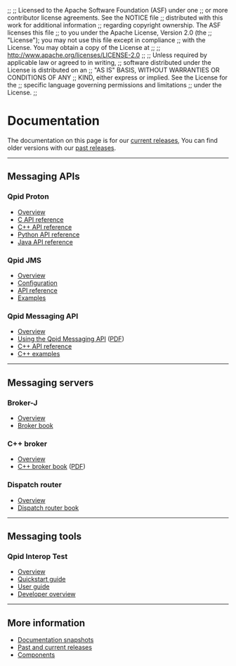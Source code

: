 ;;
;; Licensed to the Apache Software Foundation (ASF) under one
;; or more contributor license agreements.  See the NOTICE file
;; distributed with this work for additional information
;; regarding copyright ownership.  The ASF licenses this file
;; to you under the Apache License, Version 2.0 (the
;; "License"); you may not use this file except in compliance
;; with the License.  You may obtain a copy of the License at
;; 
;;   http://www.apache.org/licenses/LICENSE-2.0
;; 
;; Unless required by applicable law or agreed to in writing,
;; software distributed under the License is distributed on an
;; "AS IS" BASIS, WITHOUT WARRANTIES OR CONDITIONS OF ANY
;; KIND, either express or implied.  See the License for the
;; specific language governing permissions and limitations
;; under the License.
;;

# Documentation

The documentation on this page is for our
[current releases]({{site_url}}/releases/index.html#current-releases),
You can find older versions with our
[past releases]({{site_url}}/releases/index.html#past-releases).

---

## Messaging APIs

<div class="flex" markdown="1">
<section markdown="1">

### Qpid Proton

 - [Overview]({{site_url}}/proton/index.html)
 - [C API reference]({{current_proton_release_url}}/proton/c/api/files.html)
 - [C++ API reference]({{current_proton_release_url}}/proton/cpp/api/annotated.html)
 - [Python API reference]({{current_proton_release_url}}/proton/python/api/index.html)
 - [Java API reference]({{current_proton_j_release_url}}/api/index.html)

</section>
<section markdown="1">

### Qpid JMS

 - [Overview]({{site_url}}/components/jms/index.html)
 - [Configuration]({{current_jms_release_url}}/docs/index.html)
 - [API reference](http://docs.oracle.com/javaee/7/api/javax/jms/package-summary.html)
 - [Examples](https://github.com/apache/qpid-jms/tree/{{current_jms_release}}/qpid-jms-examples)

</section>
<section markdown="1">

### Qpid Messaging API

 - [Overview]({{site_url}}/components/messaging-api/index.html)
 - [Using the Qpid Messaging API]({{current_cpp_release_url}}/messaging-api/book/using-the-qpid-messaging-api.html) ([PDF]({{current_cpp_release_url}}/messaging-api/qpid-messaging-api-book.pdf))
 - [C++ API reference]({{current_cpp_release_url}}/messaging-api/cpp/api/index.html)
 - [C++ examples]({{current_cpp_release_url}}/messaging-api/cpp/examples/index.html)

</section>
</div>

---

## Messaging servers

<div class="flex" markdown="1">
<section markdown="1">

### Broker-J

 - [Overview]({{site_url}}/components/broker-j/index.html)
 - [Broker book]({{current_broker_j_release_url}}/book/index.html)

</section>
<section markdown="1">

### C++ broker

 - [Overview]({{site_url}}/components/cpp-broker/index.html)
 - [C++ broker book]({{current_cpp_release_url}}/cpp-broker/book/index.html) ([PDF]({{current_cpp_release_url}}/cpp-broker/cpp-broker-book.pdf))

</section>
<section markdown="1">

### Dispatch router

 - [Overview]({{site_url}}/components/dispatch-router/index.html)
 - [Dispatch router book]({{current_dispatch_release_url}}/book/index.html)

</section>
</div>

---

## Messaging tools

<div class="flex" markdown="1">
<section markdown="1">

### Qpid Interop Test

 - [Overview]({{site_url}}/components/interop-test/index.html)
 - [Quickstart guide]({{current_interop_test_release_url}}/QUICKSTART.html)
 - [User guide]({{current_interop_test_release_url}}/users-guide.html)
 - [Developer overview](https://git-wip-us.apache.org/repos/asf?p=qpid-interop-test.git;a=blob_plain;f=docs/qpid-interop-test-devel-overview.txt;hb=0.1.0)

</section>
</div>

---

## More information

 - [Documentation snapshots]({{site_url}}/releases/snapshots.html)
 - [Past and current releases]({{site_url}}/releases/index.html)
 - [Components]({{site_url}}/components/index.html)
